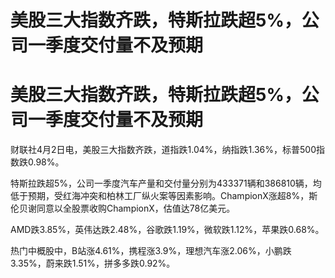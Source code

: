 # 美股三大指数齐跌，特斯拉跌超5%，公司一季度交付量不及预期

# 美股三大指数齐跌，特斯拉跌超5%，公司一季度交付量不及预期

财联社4月2日电，美股三大指数齐跌，道指跌1.04%，纳指跌1.36%，标普500指数跌0.98%。

特斯拉跌超5%，公司一季度汽车产量和交付量分别为433371辆和386810辆，均低于预期，受红海冲突和柏林工厂纵火案等因素影响。ChampionX涨超8%，斯伦贝谢同意以全股票收购ChampionX，估值达78亿美元。

AMD跌3.85%，英伟达跌2.48%，谷歌跌1.19%，微软跌1.12%，苹果跌0.68%。

热门中概股中，B站涨4.61%，携程涨3.9%，理想汽车涨2.06%，小鹏跌3.35%，蔚来跌1.51%，拼多多跌0.92%。

